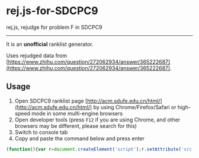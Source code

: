 # rej.js-for-SDCPC9

rej.js, rejudge for problem F in SDCPC9

------

It is an **unofficial** ranklist generator.

Uses rejudged data from [https://www.zhihu.com/question/272062934/answer/365222687](https://www.zhihu.com/question/272062934/answer/365222687).

## Usage

1. Open SDCPC9 ranklist page [http://acm.sdufe.edu.cn/html/](http://acm.sdufe.edu.cn/html/) by using Chrome/Firefox/Safari or high-speed mode in some multi-engine browsers
2. Open developer tools (press `F12` if you are using Chrome, and other browsers may be different, please search for this)
3. Switch to console tab
4. Copy and paste the command below and press enter

```js
(function(){var r=document.createElement('script');r.setAttribute('src','https://cdn.rawgit.com/1e42-ng-computer/rej.js-for-SDCPC9/master/rej.js');document.body.appendChild(r);r.addEventListener('load',function(){rejudge();});})()
```
